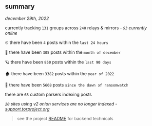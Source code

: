 
## summary
_december 29th, 2022_

currently tracking `131` groups across `240` relays & mirrors - _`93` currently online_

⏲ there have been `4` posts within the `last 24 hours`

🦈 there have been `305` posts within the `month of december`

🪐 there have been `850` posts within the `last 90 days`

🏚 there have been `3382` posts within the `year of 2022`

🦕 there have been `5668` posts `since the dawn of ransomwatch`

there are `68` custom parsers indexing posts

_`20` sites using v2 onion services are no longer indexed - [support.torproject.org](https://support.torproject.org/onionservices/v2-deprecation/)_

> see the project [README](https://github.com/joshhighet/ransomwatch#ransomwatch--) for backend technicals
